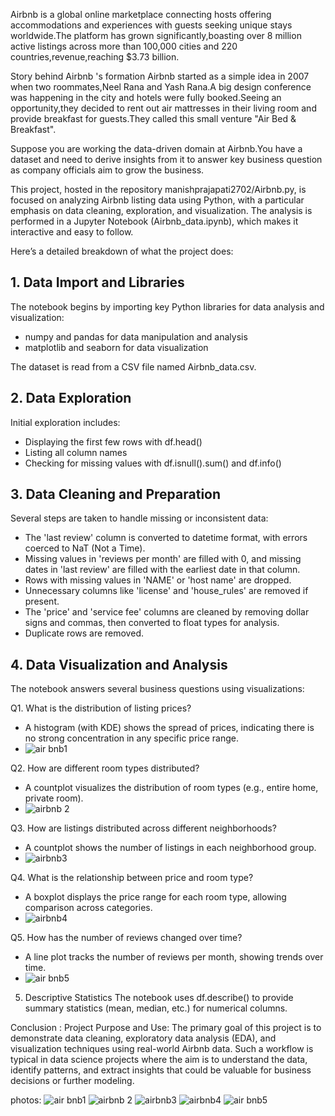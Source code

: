 Airbnb is a global online marketplace connecting hosts offering accommodations and experiences with guests seeking unique stays worldwide.The platform has grown significantly,boasting over 8 million active listings across more than 100,000 cities and 220 countries,revenue,reaching $3.73 billion.

Story behind Airbnb 's formation
Airbnb started as a simple idea in 2007 when two roommates,Neel Rana and Yash Rana.A big design conference was happening in the city and hotels were fully booked.Seeing an opportunity,they decided to rent out air mattresses in their living room and provide breakfast for guests.They called this small venture "Air Bed & Breakfast".

Suppose you are working the data-driven domain at Airbnb.You have a dataset and need to derive insights from it to answer key business question as company officials aim to grow the business.

This project, hosted in the repository manishprajapati2702/Airbnb.py, is focused on analyzing Airbnb listing data using Python, with a particular emphasis on data cleaning, exploration, and visualization. The analysis is performed in a Jupyter Notebook (Airbnb_data.ipynb), which makes it interactive and easy to follow.


Here’s a detailed breakdown of what the project does:

## 1. Data Import and Libraries
The notebook begins by importing key Python libraries for data analysis and visualization:

- numpy and pandas for data manipulation and analysis
- matplotlib and seaborn for data visualization

The dataset is read from a CSV file named Airbnb_data.csv.

## 2. Data Exploration
Initial exploration includes:

- Displaying the first few rows with df.head()
- Listing all column names
- Checking for missing values with df.isnull().sum() and df.info()

## 3. Data Cleaning and Preparation
Several steps are taken to handle missing or inconsistent data:

- The 'last review' column is converted to datetime format, with errors coerced to NaT (Not a Time).
- Missing values in 'reviews per month' are filled with 0, and missing dates in 'last review' are filled with the earliest date in that column.
- Rows with missing values in 'NAME' or 'host name' are dropped.
- Unnecessary columns like 'license' and 'house_rules' are removed if present.
- The 'price' and 'service fee' columns are cleaned by removing dollar signs and commas, then converted to float types for analysis.
- Duplicate rows are removed.

## 4. Data Visualization and Analysis
The notebook answers several business questions using visualizations:

 Q1. What is the distribution of listing prices?
- A histogram (with KDE) shows the spread of prices, indicating there is no strong concentration in any specific price range.
- ![air bnb1](https://github.com/user-attachments/assets/8125d059-1308-4d25-b237-1432b8fce28a)

Q2. How are different room types distributed?
- A countplot visualizes the distribution of room types (e.g., entire home, private room).
- ![airbnb 2](https://github.com/user-attachments/assets/e822c6c5-268c-483d-9869-c324e984824d)

 Q3. How are listings distributed across different neighborhoods?
- A countplot shows the number of listings in each neighborhood group.
- ![airbnb3](https://github.com/user-attachments/assets/3e060d96-ddd4-43a5-a88e-5174e086849d)

Q4. What is the relationship between price and room type?
- A boxplot displays the price range for each room type, allowing comparison across categories.
- ![airbnb4](https://github.com/user-attachments/assets/f9f8c00b-2225-40a9-af8c-2d3f8330b505)


Q5. How has the number of reviews changed over time?
- A line plot tracks the number of reviews per month, showing trends over time.
- ![air bnb5](https://github.com/user-attachments/assets/3f4795d0-b209-45b8-ab9b-a4c64cbdfba8)


5. Descriptive Statistics
The notebook uses df.describe() to provide summary statistics (mean, median, etc.) for numerical columns.

Conclusion :
Project Purpose and Use:
The primary goal of this project is to demonstrate data cleaning, exploratory data analysis (EDA), and visualization techniques using real-world Airbnb data. 
Such a workflow is typical in data science projects where the aim is to understand the data, identify patterns, and extract insights that could be valuable for business decisions or further modeling.


photos:
![air bnb1](https://github.com/user-attachments/assets/8125d059-1308-4d25-b237-1432b8fce28a)
![airbnb 2](https://github.com/user-attachments/assets/e822c6c5-268c-483d-9869-c324e984824d)
![airbnb3](https://github.com/user-attachments/assets/3e060d96-ddd4-43a5-a88e-5174e086849d)
![airbnb4](https://github.com/user-attachments/assets/f9f8c00b-2225-40a9-af8c-2d3f8330b505)
![air bnb5](https://github.com/user-attachments/assets/a415acb4-a24a-4558-bbf6-ae6f25866361)

